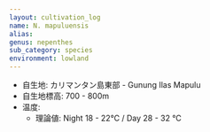 ```yaml
---
layout: cultivation_log
name: N. mapuluensis
alias:
genus: nepenthes
sub_category: species
environment: lowland
---
```

- 自生地: カリマンタン島東部 - Gunung Ilas Mapulu
- 自生地標高: 700 - 800m
- 温度:
  - 理論値: Night 18 - 22℃ / Day 28 - 32 ℃
